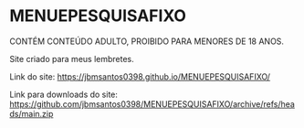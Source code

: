 # MENUEPESQUISAFIXO
CONTÉM CONTEÚDO ADULTO, PROIBIDO PARA MENORES DE 18 ANOS.

Site criado para meus lembretes.

Link do site: https://jbmsantos0398.github.io/MENUEPESQUISAFIXO/

Link para downloads do site: https://github.com/jbmsantos0398/MENUEPESQUISAFIXO/archive/refs/heads/main.zip